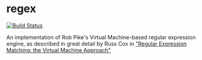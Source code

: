 regex
=====

[![Build Status](https://travis-ci.org/turbolent/regex.svg?branch=master)](https://travis-ci.org/turbolent/regex)

An implementation of Rob Pike's Virtual Machine-based regular expression engine,
as described in great detail by Russ Cox in
["Regular Expression Matching: the Virtual Machine Approach"](http://swtch.com/~rsc/regexp/regexp2.html)

